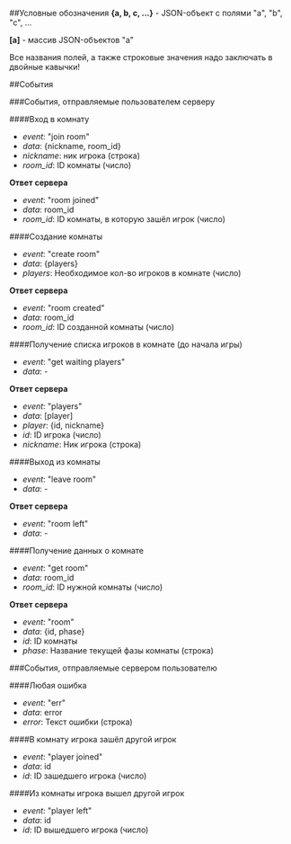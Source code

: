 ##Условные обозначения
__{a, b, c, ...}__ - JSON-объект с полями "a", "b", "c", ...

__[a]__ - массив JSON-объектов "а"

Все названия полей, а также строковые значения надо заключать в двойные кавычки!

##События

###События, отправляемые пользователем серверу

####Вход в комнату
- _event_: "join room"
- _data_: {nickname, room\_id}
 - _nickname_: ник игрока (строка)
 - _room\_id_: ID комнаты (число)

__Ответ сервера__
- _event_: "room joined"
- _data_: room_id
 - _room\_id_: ID комнаты, в которую зашёл игрок (число)
 
####Создание комнаты
- _event_: "create room"
- _data_: {players}
 - _players_: Необходимое кол-во игроков в комнате (число)
 
__Ответ сервера__
- _event_: "room created"
- _data_: room\_id
 - _room_id_: ID созданной комнаты (число)
 
####Получение списка игроков в комнате (до начала игры)
- _event_: "get waiting players"
- _data_: -

__Ответ сервера__
- _event_: "players"
- _data_: [player]
 - _player_: {id, nickname}
  - _id_: ID игрока (число)
  - _nickname_: Ник игрока (строка)
  
####Выход из комнаты
- _event_: "leave room"
- _data_: -

__Ответ сервера__
- _event_: "room left"
- _data_: -

####Получение данных о комнате
- _event_: "get room"
- _data_: room\_id
 - _room\_id_: ID нужной комнаты (число)
 
__Ответ сервера__
- _event_: "room"
- _data_: {id, phase}
 - _id_: ID комнаты
 - _phase_: Название текущей фазы комнаты (строка)


###События, отправляемые сервером пользователю

####Любая ошибка
- _event_: "err"
- _data_: error
 - _error_: Текст ошибки (строка)
 
####В комнату игрока зашёл другой игрок
- _event_: "player joined"
- _data_: id
 - _id_: ID зашедшего игрока (число)


####Из комнаты игрока вышел другой игрок
- _event_: "player left"
- _data_: id
 - _id_: ID вышедшего игрока (число)
